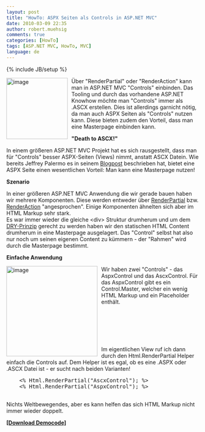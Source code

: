 ```yaml
---
layout: post
title: "HowTo: ASPX Seiten als Controls in ASP.NET MVC"
date: 2010-03-09 22:35
author: robert.muehsig
comments: true
categories: [HowTo]
tags: [ASP.NET MVC, HowTo, MVC]
language: de
---
```

{% include JB/setup %}
<p><a href="{{BASE_PATH}}/assets/wp-images-de/image932.png"><img style="border-right: 0px; border-top: 0px; margin: 0px 10px 0px 0px; border-left: 0px; border-bottom: 0px" height="160" alt="image" src="{{BASE_PATH}}/assets/wp-images-de/image_thumb117.png" width="160" align="left" border="0"></a> Über "RenderPartial" oder "RenderAction" kann man in ASP.NET MVC "Controls" einbinden. Das Tooling und durch das vorhandene ASP.NET Knowhow möchte man "Controls" immer als .ASCX erstellen. Dies ist allerdings garnicht nötig, da man auch ASPX Seiten als "Controls" nutzen kann. Diese bieten zudem den Vorteil, dass man eine Masterpage einbinden kann.</p><p><strong>"Death to ASCX!"</strong></p> <p>In einem größeren ASP.NET MVC Projekt hat es sich rausgestellt, dass man für "Controls" besser ASPX-Seiten (Views) nimmt, anstatt ASCX Datein. Wie bereits Jeffrey Palermo es in seinem <a href="http://jeffreypalermo.com/blog/asp-net-mvc-and-the-templated-partial-view-death-to-ascx/">Blogpost</a> beschrieben hat, bietet eine ASPX Seite einen wesentlichen Vorteil: Man kann eine Masterpage nutzen!</p> <p><strong>Szenario</strong></p> <p>In einer größeren ASP.NET MVC Anwendung die wir gerade bauen haben wir mehrere Komponenten. Diese werden entweder über <a href="http://www.velocityreviews.com/forums/t634717-asp-net-mvc-html-renderpartial-and-html-renderaction.html">RenderPartial</a> bzw. <a href="{{BASE_PATH}}/2009/09/14/howto-asp-net-mvc-renderaction-mit-parametern/">RenderAction</a> "angesprochen". Einige Komponenten ähnelten sich aber im HTML Markup sehr stark. <br>Es war immer wieder die gleiche &lt;div&gt; Struktur drumherum und um dem <a href="http://de.wikipedia.org/wiki/Don%E2%80%99t_repeat_yourself">DRY-Prinzip</a> gerecht zu werden haben wir den statischen HTML Content drumherum in eine Masterpage ausgelagert. Das "Control" selbst hat also nur noch um seinen eigenen Content zu kümmern - der "Rahmen" wird durch die Masterpage bestimmt.</p> <p><strong>Einfache Anwendung</strong></p> <p><a href="{{BASE_PATH}}/assets/wp-images-de/image933.png"><img style="border-right: 0px; border-top: 0px; margin: 0px 10px 0px 0px; border-left: 0px; border-bottom: 0px" height="236" alt="image" src="{{BASE_PATH}}/assets/wp-images-de/image_thumb118.png" width="238" align="left" border="0"></a> Wir haben zwei "Controls" - das AspxControl und das AscxControl. Für das AspxControl gibt es ein Control.Master, welcher ein wenig HTML Markup und ein Placeholder enthält.</p> <p>&nbsp;</p> <p>&nbsp;</p> <p>&nbsp;</p> <p>Im eigentlichen View ruf ich dann durch den Html.RenderPartial Helper einfach die Controls auf. Dem Helper ist es egal, ob es eine .ASPX oder .ASCX Datei ist - er sucht nach beiden Varianten!</p> <p> <div class="wlWriterSmartContent" id="scid:812469c5-0cb0-4c63-8c15-c81123a09de7:e8885f66-30ce-4677-bdff-8e3739e28266" style="padding-right: 0px; display: inline; padding-left: 0px; float: none; padding-bottom: 0px; margin: 0px; padding-top: 0px"><pre name="code" class="c#">    &lt;% Html.RenderPartial("AscxControl"); %&gt;
    &lt;% Html.RenderPartial("AspxControl"); %&gt;
 </pre></div></p>
<p>Nichts Weltbewegendes, aber es kann helfen das sich HTML Markup nicht immer wieder doppelt.</p>
<p><strong><a href="{{BASE_PATH}}/assets/files/democode/ascxtoaspx/ascxtoaspx.zip">[Download Democode]</a></strong></p>
